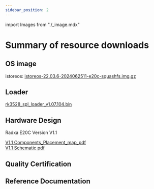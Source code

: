 ```yaml
---
sidebar_position: 2
---
```


import Images from "./\_image.mdx"

# Summary of resource downloads

## OS image

istoreos:
[istoreos-22.03.6-2024062511-e20c-squashfs.img.gz](https://dl.radxa.com/e/e20c/image/istoreos-22.03.6-2024062511-e20c-squashfs.img.gz)

## Loader

[rk3528_spl_loader_v1.07.104.bin](https://dl.radxa.com/rock2/images/loader/rk3528_spl_loader_v1.07.104.bin)

## Hardware Design

Radxa E20C Version V1.1

[V1.1 Components_Placement_map_pdf](https://dl.radxa.com/e/e20c/v1.10/radxa_e20c_v1100_Components_Placement_map.pdf)  
[V1.1 Schematic pdf](https://dl.radxa.com/e/e20c/v1.10/radxa_e20c_v1100_schematic.pdf)

## Quality Certification

## Reference Documentation
